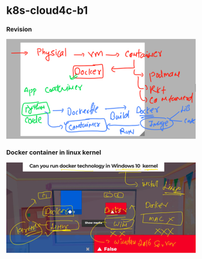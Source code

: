 # k8s-cloud4c-b1

### Revision 

<img src="rev.png">

### Docker container in linux kernel 

<img src="lx.png">


